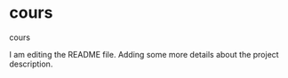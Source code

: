 # cours
cours

I am editing the README file. Adding some more details about the project description.


